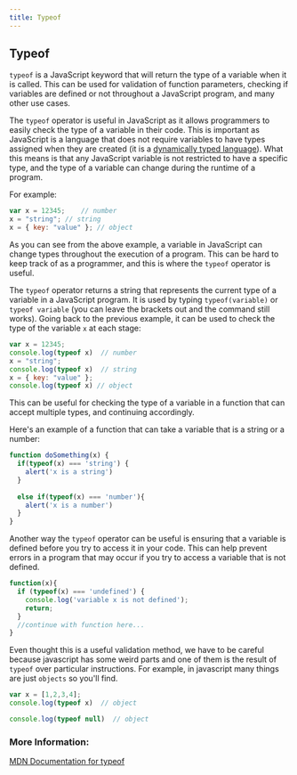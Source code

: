```yaml
---
title: Typeof
---
```

## Typeof

`typeof` is a JavaScript keyword that will return the type of a variable when it is called. This can be used for validation of function parameters, checking if variables are defined or not throughout a JavaScript program, and many other use cases.

The `typeof` operator is useful in JavaScript as it allows programmers to easily check the type of a variable in their code. This is important as JavaScript is a language that does not require variables to have types assigned when they are created (it is a <a href='https://stackoverflow.com/questions/2690544/what-is-the-difference-between-a-strongly-typed-language-and-a-statically-typed' target='_blank' rel='nofollow'>dynamically typed language</a>). What this means is that any JavaScript variable is not restricted to have a specific type, and the type of a variable can change during the runtime of a program.

For example:
```javascript
var x = 12345;    // number
x = "string"; // string
x = { key: "value" }; // object
```

As you can see from the above example, a variable in JavaScript can change types throughout the execution of a program. This can be hard to keep track of as a programmer, and this is where the `typeof` operator is useful.

The `typeof` operator returns a string that represents the current type of a variable in a JavaScript program. It is used by typing `typeof(variable)` or `typeof variable` (you can leave the brackets out and the command still works). Going back to the previous example, it can be used to check the type of the variable `x` at each stage:

```javascript
var x = 12345; 
console.log(typeof x)  // number
x = "string"; 
console.log(typeof x)  // string
x = { key: "value" };
console.log(typeof x) // object
```

This can be useful for checking the type of a variable in a function that can accept multiple types, and continuing accordingly.

Here's an example of a function that can take a variable that is a string or a number:
```javascript
function doSomething(x) {
  if(typeof(x) === 'string') {
    alert('x is a string')
  }
  
  else if(typeof(x) === 'number'){
    alert('x is a number')
  }
}
```

Another way the `typeof` operator can be useful is ensuring that a variable is defined before you try to access it in your code. This can help prevent errors in a program that may occur if you try to access a variable that is not defined.

```javascript
function(x){
  if (typeof(x) === 'undefined') {
    console.log('variable x is not defined');
    return;
  }
  //continue with function here...
}
```

Even thought this is a useful validation method, we have to be careful because javascript has some weird parts and one of them is the result of `typeof` over particular instructions. For example, in javascript many things are just `objects` so you'll find.

```javascript
var x = [1,2,3,4]; 
console.log(typeof x)  // object

console.log(typeof null)  // object

```


### More Information:
<a href='https://developer.mozilla.org/en-US/docs/Web/JavaScript/Reference/Operators/typeof' target='_blank' rel='nofollow'>MDN Documentation for typeof</a> 
